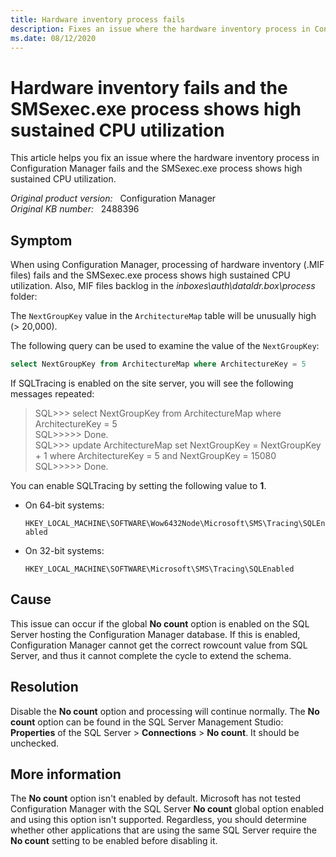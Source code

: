 ```yaml
---
title: Hardware inventory process fails
description: Fixes an issue where the hardware inventory process in Configuration Manager fails and the SMSexec.exe process shows high sustained CPU utilization.
ms.date: 08/12/2020
---
```

# Hardware inventory fails and the SMSexec.exe process shows high sustained CPU utilization

This article helps you fix an issue where the hardware inventory process in Configuration Manager fails and the SMSexec.exe process shows high sustained CPU utilization.

_Original product version:_ &nbsp; Configuration Manager  
_Original KB number:_ &nbsp; 2488396

## Symptom

When using Configuration Manager, processing of hardware inventory (.MIF files) fails and the SMSexec.exe process shows high sustained CPU utilization. Also, MIF files backlog in the *inboxes\auth\dataldr.box\process* folder:

The `NextGroupKey` value in the `ArchitectureMap` table will be unusually high (> 20,000).

The following query can be used to examine the value of the `NextGroupKey`:

```sql
select NextGroupKey from ArchitectureMap where ArchitectureKey = 5
```

If SQLTracing is enabled on the site server, you will see the following messages repeated:

> SQL>>> select NextGroupKey from ArchitectureMap where ArchitectureKey = 5  
> SQL>>>>> Done.  
> SQL>>> update ArchitectureMap set NextGroupKey = NextGroupKey + 1 where ArchitectureKey = 5 and NextGroupKey = 15080  
> SQL>>>>> Done.

You can enable SQLTracing by setting the following value to **1**.

- On 64-bit systems:

  `HKEY_LOCAL_MACHINE\SOFTWARE\Wow6432Node\Microsoft\SMS\Tracing\SQLEnabled`

- On 32-bit systems:

  `HKEY_LOCAL_MACHINE\SOFTWARE\Microsoft\SMS\Tracing\SQLEnabled`

## Cause

This issue can occur if the global **No count** option is enabled on the SQL Server hosting the Configuration Manager database. If this is enabled, Configuration Manager cannot get the correct rowcount value from SQL Server, and thus it cannot complete the cycle to extend the schema.

## Resolution

Disable the **No count** option and processing will continue normally. The **No count** option can be found in the SQL Server Management Studio: **Properties** of the SQL Server > **Connections** > **No count**. It should be unchecked.

## More information

The **No count** option isn't enabled by default. Microsoft has not tested Configuration Manager with the SQL Server **No count** global option enabled and using this option isn't supported. Regardless, you should determine whether other applications that are using the same SQL Server require the **No count** setting to be enabled before disabling it.
